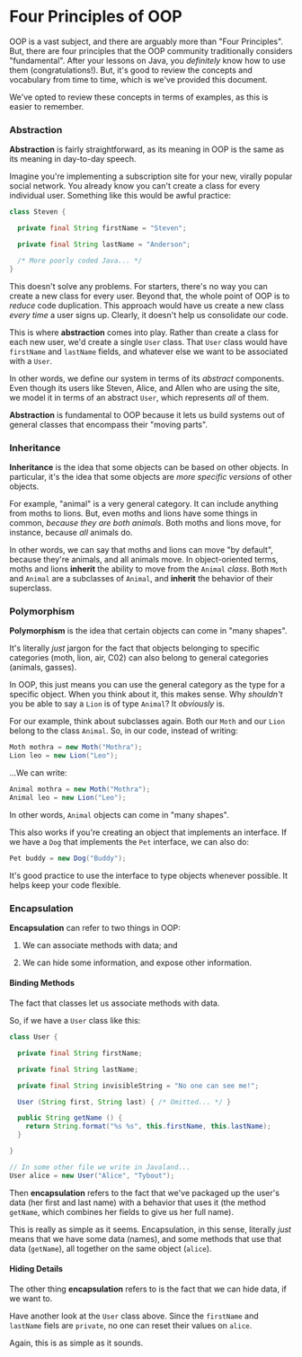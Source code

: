 # Four Principles of OOP

OOP is a vast subject, and there are arguably more than "Four Principles". But, there are four principles that the OOP community traditionally considers "fundamental". After your lessons on Java, you _definitely_ know how to use them (congratulations!). But, it's good to review the concepts and vocabulary from time to time, which is we've provided this document.

We've opted to review these concepts in terms of examples, as this is easier to remember.

### Abstraction

**Abstraction** is fairly straightforward, as its meaning in OOP is the same as its meaning in day-to-day speech.

Imagine you're implementing a subscription site for your new, virally popular social network. You already know you can't create a class for every individual user. Something like this would be awful practice:

```Java
class Steven {

  private final String firstName = "Steven";

  private final String lastName = "Anderson";

  /* More poorly coded Java... */
}
```

This doesn't solve any problems. For starters, there's no way you can create a new class for every user. Beyond that, the whole point of OOP is to _reduce_ code duplication. This approach would have us create a new class _every time_ a user signs up. Clearly, it doesn't help us consolidate our code.

This is where **abstraction** comes into play. Rather than create a class for each new user, we'd create a single `User` class. That `User` class would have `firstName` and `lastName` fields, and whatever else we want to be associated with a `User`.

In other words, we define our system in terms of its _abstract_ components. Even though its users like Steven, Alice, and Allen who are using the site, we model it in terms of an abstract `User`, which represents _all_ of them.

**Abstraction** is fundamental to OOP because it lets us build systems out of general classes that encompass their "moving parts".

### Inheritance

**Inheritance** is the idea that some objects can be based on other objects. In particular, it's the idea that some objects are _more specific versions_ of other objects.

For example, "animal" is a very general category. It can include anything from moths to lions. But, even moths and lions have some things in common, _because they are both animals_. Both moths and lions move, for instance, because _all_ animals do.

In other words, we can say that moths and lions can move "by default", because they're animals, and all animals move. In object-oriented terms, moths and lions **inherit** the ability to move from the `Animal` _class_. Both `Moth` and `Animal` are a subclasses of `Animal`, and **inherit** the behavior of their superclass.

### Polymorphism

**Polymorphism** is the idea that certain objects can come in "many shapes".

It's literally _just_ jargon for the fact that objects belonging to specific categories (moth, lion, air, C02) can also belong to general categories (animals, gasses).

In OOP, this just means you can use the general category as the type for a specific object. When you think about it, this makes sense. Why _shouldn't_ you be able to say a `Lion` is of type `Animal`? It _obviously_ is.

For our example, think about subclasses again. Both our `Moth` and our `Lion` belong to the class `Animal`. So, in our code, instead of writing:

```Java
Moth mothra = new Moth("Mothra");
Lion leo = new Lion("Leo");
```

...We can write:

```Java
Animal mothra = new Moth("Mothra");
Animal leo = new Lion("Leo");
```

In other words, `Animal` objects can come in "many shapes".

This also works if you're creating an object that implements an interface. If we have a `Dog` that implements the `Pet` interface, we can also do:

```Java
Pet buddy = new Dog("Buddy");
```

It's good practice to use the interface to type objects whenever possible. It helps keep your code flexible.

### Encapsulation

**Encapsulation** can refer to two things in OOP:

1. We can associate methods with data; and

2. We can hide some information, and expose other information.

#### Binding Methods

The fact that classes let us associate methods with data.

So, if we have a `User` class like this:

```java
class User {

  private final String firstName;

  private final String lastName;

  private final String invisibleString = "No one can see me!";

  User (String first, String last) { /* Omitted... */ }  

  public String getName () {
    return String.format("%s %s", this.firstName, this.lastName);
  }

}

// In some other file we write in Javaland...
User alice = new User("Alice", "Tybout");
```

Then **encapsulation** refers to the fact that we've packaged up the user's data (her first and last name) with a behavior that uses it (the method `getName`, which combines her fields to give us her full name).

This is really as simple as it seems. Encapsulation, in this sense, literally _just_ means that we have some data (names), and some methods that use that data (`getName`), all together on the same object (`alice`).

#### Hiding Details

The other thing **encapsulation** refers to is the fact that we can hide data, if we want to.

Have another look at the  `User` class above. Since the `firstName` and `lastName` fiels are `private`, no one can reset their values on `alice`.

Again, this is as simple as it sounds.
